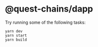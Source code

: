 # @quest-chains/dapp

Try running some of the following tasks:

```shell
yarn dev
yarn start
yarn build
```
